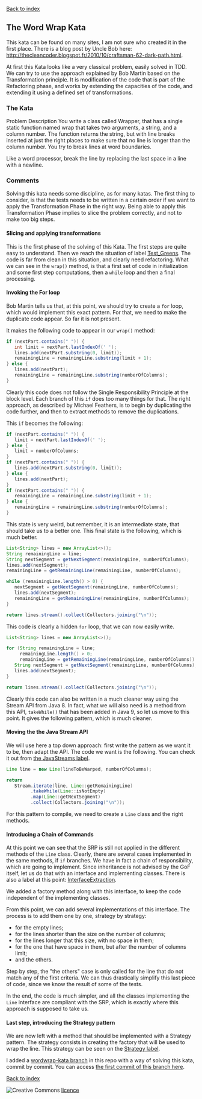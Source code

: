 [Back to index](/index.html)


## The Word Wrap Kata

This kata can be found on many sites, I am not sure who created it in the first place. There is a blog post by Uncle Bob here: http://thecleancoder.blogspot.fr/2010/10/craftsman-62-dark-path.html.  

At first this Kata looks like a very classical problem, easily solved in TDD. We can try to use the approach explained by Bob Martin based on the Transformation principle. It is modification of the code that is part of the Refactoring phase, and works by extending the capacities of the code, and extending it using a defined set of transformations. 

### The Kata

Problem Description
You write a class called Wrapper, that has a single static function named wrap that takes two arguments, a string, and a column number. The function returns the string, but with line breaks inserted at just the right places to make sure that no line is longer than the column number. You try to break lines at word boundaries.

Like a word processor, break the line by replacing the last space in a line with a newline.


### Comments

Solving this kata needs some discipline, as for many katas. The first thing to consider, is that the tests needs to be written in a certain order if we want to apply the Transformation Phase in the right way. Being able to apply this Transformation Phase implies to slice the problem correctly, and not to make too big steps. 

#### Slicing and applying transformations

This is the first phase of the solving of this Kata. The first steps are quite easy to understand. Then we reach the situation of label [Test_Greens](https://github.com/JosePaumard/JosePaumard.github.io/tree/Kata-WordWrap_Tests-Green). The code is far from clean in this situation, and clearly need refactoring. What we can see in the `wrap()` method, is that a first set of code in initialization and some first step computations, then a `while` loop and then a final processing. 

#### Invoking the For loop

Bob Martin tells us that, at this point, we should try to create a `for` loop, which would implement this exact pattern. For that, we need to make the duplicate code appear. So far it is not present. 

It makes the following code to appear in our `wrap()` method: 

```java
if (nextPart.contains(" ")) {
   int limit = nextPart.lastIndexOf(' ');
   lines.add(nextPart.substring(0, limit));
   remainingLine = remainingLine.substring(limit + 1);
} else {
   lines.add(nextPart);
   remainingLine = remainingLine.substring(numberOfColumns);
}
```

Clearly this code does not follow the Single Responsibility Principle at the block level. Each branch of this `if` does too many things for that. The right approach, as described by Michael Feathers, is to begin by duplicating the code further, and then to extract methods to remove the duplications. 

This `if` becomes the following: 

```java
if (nextPart.contains(" ")) {
   limit = nextPart.lastIndexOf(' ');
} else {
   limit = numberOfColumns;
}
if (nextPart.contains(" ")) {
   lines.add(nextPart.substring(0, limit));
} else {
   lines.add(nextPart);
}
if (nextPart.contains(" ")) {
   remainingLine = remainingLine.substring(limit + 1);
} else {
   remainingLine = remainingLine.substring(numberOfColumns);
}
```

This state is very weird, but remember, it is an intermediate state, that should take us to a better one. This final state is the following, which is much better. 

```java
List<String> lines = new ArrayList<>();
String remainingLine = line;
String nextSegment = getNextSegment(remainingLine, numberOfColumns);
lines.add(nextSegment);
remainingLine = getRemainingLine(remainingLine, numberOfColumns);

while (remainingLine.length() > 0) {
   nextSegment = getNextSegment(remainingLine, numberOfColumns);
   lines.add(nextSegment);
   remainingLine = getRemainingLine(remainingLine, numberOfColumns);
}

return lines.stream().collect(Collectors.joining("\n"));
```

This code is clearly a hidden `for` loop, that we can now easily write. 

```java
List<String> lines = new ArrayList<>();

for (String remainingLine = line; 
     remainingLine.length() > 0; 
     remainingLine = getRemainingLine(remainingLine, numberOfColumns)) {
   String nextSegment = getNextSegment(remainingLine, numberOfColumns);
   lines.add(nextSegment);
}

return lines.stream().collect(Collectors.joining("\n"));
```

Clearly this code can also be written in a much cleaner way using the Stream API from Java 8. In fact, what we will also need is a method from this API, `takeWhile()` that has been added in Java 9, so let us move to this point. It gives the following pattern, which is much cleaner. 


#### Moving the the Java Stream API

We will use here a top down approach: first write the pattern as we want it to be, then adapt the API. The code we want is the following. You can check it out from [the JavaStreams label](https://github.com/JosePaumard/JosePaumard.github.io/tree/Kata-WordWrap_JavaStreams). 

```java
Line line = new Line(lineToBeWarped, numberOfColumns);

return
   Stream.iterate(line, Line::getRemainingLine)
         .takeWhile(Line::isNotEmpty)
         .map(Line::getNextSegment)
         .collect(Collectors.joining("\n"));
```

For this pattern to compile, we need to create a `Line` class and the right methods. 

#### Introducing a Chain of Commands

At this point we can see that the SRP is still not applied in the different methods of the `Line` class. Clearly, there are several cases implemented in the same methods, if `if` branches. We have in fact a chain of responsibility, which are going to implement. Since inheritance is not advised by the GoF itself, let us do that with an interface and implementing classes. There is also a label at this point: [InterfaceExtraction](https://github.com/JosePaumard/JosePaumard.github.io/tree/Kata-WordWrap_InterfaceExtraction). 

We added a factory method along with this interface, to keep the code independent of the implementing classes. 

From this point, we can add several implementations of this interface. The process is to add them one by one, strategy by strategy: 
- for the empty lines;
- for the lines shorter than the size on the number of columns;
- for the lines longer that this size, with no space in them;
- for the one that have space in them, but after the number of columns limit;
- and the others. 

Step by step, the "the others" case is only called for the line that do not match any of the first criteria. We can thus drastically simplify this last piece of code, since we know the result of some of the tests. 

In the end, the code is much simpler, and all the classes implementing the `Line` interface are compliant with the SRP, which is exactly where this approach is supposed to take us. 

#### Last step, introducing the Strategy pattern

We are now left with a method that should be implemented with a Strategy pattern. The strategy consists in creating the factory that will be used to wrap the line. This strategy can be seen on the [Strategy label](https://github.com/JosePaumard/JosePaumard.github.io/tree/Kata-WordWrap_Strategy). 



I added a [wordwrap-kata branch](https://github.com/JosePaumard/JosePaumard.github.io/tree/wordwrap-kata) in this repo with a way of solving this kata, commit by commit. You can access [the first commit of this branch here](https://github.com/JosePaumard/JosePaumard.github.io/tree/9048a8a3cfbe5c3dd78bf7a9c889f603d6abbc74). 


[Back to index](/index.html)

![Creative Commons](https://i.creativecommons.org/l/by-nc-sa/4.0/88x31.png) [licence](http://creativecommons.org/licenses/by-nc-sa/4.0/)
